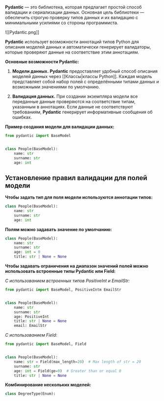 **Pydantic** — это библиотека, которая предлагает простой способ валидации и сериализации данных. Основная цель библиотеки — обеспечить строгую проверку типов данных и их валидацию с минимальными усилиями со стороны программиста.

![[Pydantic.png]]

**Pydantic** использует возможности аннотаций типов Python для описания моделей данных и автоматически генерирует валидаторы, которые проверяют данные на соответствие этим аннотациям.

**Основные возможности Pydantic:**

1. **Модели данных.** **Pydantic** предоставляет удобный способ описания моделей данных через [[Классы|классы Python]]. Каждая модель представляет собой набор полей с определёнными типами данных и возможными значениями по умолчанию.
    
2. **Валидация данных.** При создании экземпляра модели все переданные данные проверяются на соответствие типам, указанным в аннотациях. Если данные не соответствуют требованиям, **Pydantic** генерирует информативные сообщения об ошибках.

**Пример создания модели для валидации данных:**

```Python
from pydantic import BaseModel


class People(BaseModel):
	name: str
	surname: str
	age: int
```

## Установление правил валидации для полей модели

**Чтобы задать тип для поля модели используются аннотации типов:**

```Python
class People(BaseModel):
	name: str
	surname: str
	age: int
```

**Полям можно задавать значение по умолчанию:**

```Python
class People(BaseModel):
	name: str
	surname: str
	age: int = 0
	title: str | None = None
```

**Чтобы задавать ограничения на диапазон значений полей можно использовать встроенные типы Pydantic или Field:**

*С использованием встроенных типов PositiveInt и EmailStr:*

```Python
from pydantic import BaseModel, PositiveIntm EmailStr


class People(BaseModel):
	name: str
	surname: str
	age: PositiveInt
	title: str | None = None
	email: EmailStr
```

*С использованием Field:*

```Python
from pydantic import BaseModel, Field


class People(BaseModel):
	name: str = Field(max_length=20)  # Max length of str = 20
	surname: str
	age: int = Field(ge=0)  # Greater than or equal 0
	title: str | None = None
```

**Комбинирование нескольких моделей:**

```Python
class DegreeType(Enum):
	
```